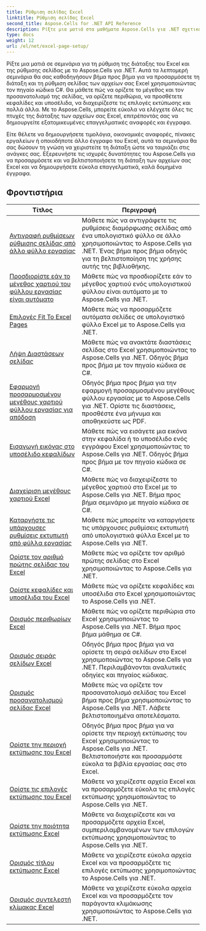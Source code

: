 ```yaml
---
title: Ρύθμιση σελίδας Excel
linktitle: Ρύθμιση σελίδας Excel
second_title: Aspose.Cells for .NET API Reference
description: Ρίξτε μια ματιά στα μαθήματα Aspose.Cells για .NET σχετικά με τη ρύθμιση της διάταξης σελίδας του Excel. Προσαρμόστε τα αρχεία σας Excel με ευκολία.
type: docs
weight: 12
url: /el/net/excel-page-setup/
---
```

Ρίξτε μια ματιά σε σεμινάρια για τη ρύθμιση της διάταξης του Excel και της ρύθμισης σελίδας με το Aspose.Cells για .NET. Αυτά τα λεπτομερή σεμινάρια θα σας καθοδηγήσουν βήμα προς βήμα για να προσαρμόσετε τη διάταξη και τη ρύθμιση σελίδας των αρχείων σας Excel χρησιμοποιώντας τον πηγαίο κώδικα C#. Θα μάθετε πώς να ορίζετε το μέγεθος και τον προσανατολισμό της σελίδας, να ορίζετε περιθώρια, να προσθέτετε κεφαλίδες και υποσέλιδα, να διαχειρίζεστε τις επιλογές εκτύπωσης και πολλά άλλα. Με το Aspose.Cells, μπορείτε εύκολα να ελέγχετε όλες τις πτυχές της διάταξης των αρχείων σας Excel, επιτρέποντάς σας να δημιουργείτε εξατομικευμένες επαγγελματικές αναφορές και έγγραφα.

Είτε θέλετε να δημιουργήσετε τιμολόγια, οικονομικές αναφορές, πίνακες εργαλείων ή οποιοδήποτε άλλο έγγραφο του Excel, αυτά τα σεμινάρια θα σας δώσουν τη γνώση να χειριστείτε τη διάταξη ώστε να ταιριάζει στις ανάγκες σας. Εξερευνήστε τις ισχυρές δυνατότητες του Aspose.Cells για να προσαρμόσετε και να βελτιστοποιήσετε τη διάταξη των αρχείων σας Excel και να δημιουργήσετε εύκολα επαγγελματικά, καλά δομημένα έγγραφα.

## Φροντιστήρια 
| Τίτλος | Περιγραφή |
| --- | --- |
| [Αντιγραφή ρυθμίσεων ρύθμισης σελίδας από άλλο φύλλο εργασίας](./copy-page-setup-settings-from-other-worksheet/) | Μάθετε πώς να αντιγράφετε τις ρυθμίσεις διαμόρφωσης σελίδας από ένα υπολογιστικό φύλλο σε άλλο χρησιμοποιώντας το Aspose.Cells για .NET. Ένας βήμα προς βήμα οδηγός για τη βελτιστοποίηση της χρήσης αυτής της βιβλιοθήκης. |  
| [Προσδιορίστε εάν το μέγεθος χαρτιού του φύλλου εργασίας είναι αυτόματο](./determine-if-paper-size-of-worksheet-is-automatic/) | Μάθετε πώς να προσδιορίζετε εάν το μέγεθος χαρτιού ενός υπολογιστικού φύλλου είναι αυτόματο με το Aspose.Cells για .NET. |  
| [Επιλογές Fit To Excel Pages](./fit-to-excel-pages-options/) | Μάθετε πώς να προσαρμόζετε αυτόματα σελίδες σε υπολογιστικό φύλλο Excel με το Aspose.Cells για .NET. |  
| [Λήψη Διαστάσεων σελίδας](./get-page-dimensions/) | Μάθετε πώς να ανακτάτε διαστάσεις σελίδας στο Excel χρησιμοποιώντας το Aspose.Cells για .NET. Οδηγός βήμα προς βήμα με τον πηγαίο κώδικα σε C#. |  
| [Εφαρμογή προσαρμοσμένου μεγέθους χαρτιού φύλλου εργασίας για απόδοση](./implement-custom-paper-size-of-worksheet-for-rendering/) | Οδηγός βήμα προς βήμα για την εφαρμογή προσαρμοσμένου μεγέθους φύλλου εργασίας με το Aspose.Cells για .NET. Ορίστε τις διαστάσεις, προσθέστε ένα μήνυμα και αποθηκεύστε ως PDF. |  
| [Εισαγωγή εικόνας στο υποσέλιδο κεφαλίδων](./insert-image-in-header-footer/) | Μάθετε πώς να εισάγετε μια εικόνα στην κεφαλίδα ή το υποσέλιδο ενός εγγράφου Excel χρησιμοποιώντας το Aspose.Cells για .NET. Οδηγός βήμα προς βήμα με τον πηγαίο κώδικα σε C#. |  
| [Διαχείριση μεγέθους χαρτιού Excel](./manage-excel-paper-size/) | Μάθετε πώς να διαχειρίζεστε το μέγεθος χαρτιού στο Excel με το Aspose.Cells για .NET. Βήμα προς βήμα σεμινάριο με πηγαίο κώδικα σε C#. |  
| [Καταργήστε τις υπάρχουσες ρυθμίσεις εκτυπωτή από φύλλα εργασίας](./remove-existing-printer-settings-of-worksheets/) | Μάθετε πώς μπορείτε να καταργήσετε τις υπάρχουσες ρυθμίσεις εκτυπωτή από υπολογιστικά φύλλα Excel με το Aspose.Cells για .NET. |  
| [Ορίστε τον αριθμό πρώτης σελίδας του Excel](./set-excel-first-page-number/) | Μάθετε πώς να ορίζετε τον αριθμό πρώτης σελίδας στο Excel χρησιμοποιώντας το Aspose.Cells για .NET. |  
| [Ορίστε κεφαλίδες και υποσέλιδα του Excel](./set-excel-headers-and-footers/) | Μάθετε πώς να ορίζετε κεφαλίδες και υποσέλιδα στο Excel χρησιμοποιώντας το Aspose.Cells για .NET. |  
| [Ορισμός περιθωρίων Excel](./set-excel-margins/) | Μάθετε πώς να ορίζετε περιθώρια στο Excel χρησιμοποιώντας το Aspose.Cells για .NET. Βήμα προς βήμα μάθημα σε C#. |  
| [Ορισμός σειράς σελίδων Excel](./set-excel-page-order/) | Οδηγός βήμα προς βήμα για να ορίσετε τη σειρά σελίδων στο Excel χρησιμοποιώντας το Aspose.Cells για .NET. Περιλαμβάνονται αναλυτικές οδηγίες και πηγαίος κώδικας. |  
| [Ορισμός προσανατολισμού σελίδας Excel](./set-excel-page-orientation/) | Μάθετε πώς να ορίζετε τον προσανατολισμό σελίδας του Excel βήμα προς βήμα χρησιμοποιώντας το Aspose.Cells για .NET. Λάβετε βελτιστοποιημένα αποτελέσματα. |  
| [Ορίστε την περιοχή εκτύπωσης του Excel](./set-excel-print-area/) | Οδηγός βήμα προς βήμα για να ορίσετε την περιοχή εκτύπωσης του Excel χρησιμοποιώντας το Aspose.Cells για .NET. Βελτιστοποιήστε και προσαρμόστε εύκολα τα βιβλία εργασίας σας στο Excel. |  
| [Ορίστε τις επιλογές εκτύπωσης του Excel](./set-excel-print-options/) | Μάθετε να χειρίζεστε αρχεία Excel και να προσαρμόζετε εύκολα τις επιλογές εκτύπωσης χρησιμοποιώντας το Aspose.Cells για .NET. |  
| [Ορίστε την ποιότητα εκτύπωσης Excel](./set-excel-print-quality/) | Μάθετε να διαχειρίζεστε και να προσαρμόζετε αρχεία Excel, συμπεριλαμβανομένων των επιλογών εκτύπωσης χρησιμοποιώντας το Aspose.Cells για .NET. |  
| [Ορισμός τίτλου εκτύπωσης Excel](./set-excel-print-title/) | Μάθετε να χειρίζεστε εύκολα αρχεία Excel και να προσαρμόζετε τις επιλογές εκτύπωσης χρησιμοποιώντας το Aspose.Cells για .NET. |  
| [Ορισμός συντελεστή κλίμακας Excel](./set-excel-scaling-factor/) | Μάθετε να χειρίζεστε εύκολα αρχεία Excel και να προσαρμόζετε τον παράγοντα κλιμάκωσης χρησιμοποιώντας το Aspose.Cells για .NET. |  